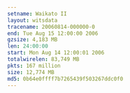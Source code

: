 ```yaml
---
setname: Waikato II
layout: witsdata
tracename: 20060814-000000-0
end: Tue Aug 15 12:00:00 2006
gzsize: 4,183 MB
len: 24:00:00
start: Mon Aug 14 12:00:01 2006
totalwirelen: 83,749 MB
pkts: 167 million
size: 12,774 MB
md5: 0b64e0ffff7b7265439f503267ddc0f0
---
```

